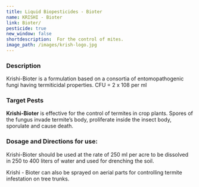 ```yaml
---
title: Liquid Biopesticides - Bioter
name: KRISHI - Bioter
link: Bioter/
pesticide: true
new_window: false
shortdescription:  For the control of mites.
image_path: /images/krish-logo.jpg
---
```

### Description
Krishi-Bioter is a formulation based on a consortia of entomopathogenic fungi having termiticidal properties.  CFU = 2 x 108 per ml

### Target Pests
**Krishi-Bioter** is effective for the control of termites in crop plants. Spores of the
fungus invade termite’s body,  proliferate inside the insect body, sporulate and cause death.

### Dosage and Directions for use:
Krishi-Bioter should be used at the rate of 250 ml per acre to
be dissolved in 250 to 400 liters of water and used for drenching the soil.

Krishi - Bioter can also be sprayed on aerial parts for controlling termite infestation on tree trunks.
